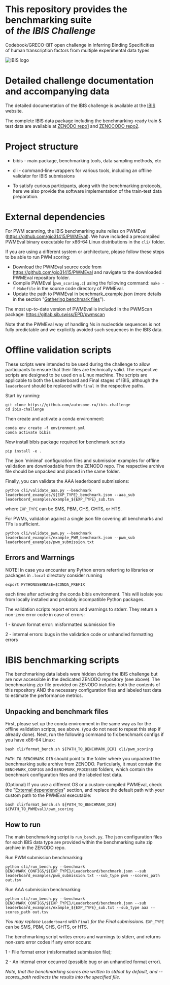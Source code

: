# This repository provides the benchmarking suite <br/> of *the IBIS Challenge*
Codebook/GRECO-BIT open challenge in Inferring Binding Specificities <br/>of human transcription factors from multiple experimental data types

![IBIS logo](https://github.com/user-attachments/assets/212f4edd-131d-4023-989a-a828e5e9dff4)

# Detailed challenge documentation and accompanying data

The detailed documentation of the IBIS challenge is available at the [IBIS](https://ibis.autosome.org) website.

The complete IBIS data package including the benchmarking-ready train & test data are available at [ZENODO repo1](https://zenodo.org/records/14174162) and [ZENOCODO repo2](https://zenodo.org/records/14176443).

# Project structure

* bibis - main package, benchmarking tools, data sampling methods, etc
* cli - command-line-wrappers for various tools, including an offline validator for IBIS submissions

* To satisfy curious participants, along with the benchmarking protocols, here we also provide the software implementation of the train-test data preparation.

# External dependencies

For PWM scanning, the IBIS benchmarking suite relies on PWMEval (https://github.com/gio31415/PWMEval). 
We have included a precompiled PWMEval binary executable for x86-64 Linux distributions in the `cli/` folder. 

If you are using a different system or architecture, please follow these steps to be able to run PWM scoring:
- Download the PWMEval source code from https://github.com/gio31415/PWMEval and navigate to the downloaded PWMEval repository folder.
- Compile PWMEval (`pwm_scoring.c`) using the following command: `make -f Makefile` in the source code directory of PWMEval.
- Update the path to PWMEval in benchmark_example.json (more details in the section "[Gathering benchmark files](#gathering-benchmark-files)").

The most up-to-date version of PWMEval is included in the PWMScan package: https://gitlab.sib.swiss/EPD/pwmscan

Note that the PWMEval way of handling Ns in nucleotide sequences is not fully predictable and we explicitly avoided such sequences in the IBIS data.

# Offline validation scripts

These scripts were intended to be used during the challenge to allow participants to ensure that their files are technically valid.
The respective scripts are designed to be used on a Linux machine. The scripts are applicable to both the Leaderboard and Final stages of IBIS,
although the `leaderboard` should be replaced with `final` in the respective paths.

Start by running: 
```console
git clone https://github.com/autosome-ru/ibis-challenge
cd ibis-challenge
```

Then create and activate a conda environment:
```console
conda env create -f environment.yml
conda activate bibis
```

Now install bibis package required for benchmark scripts
```
pip install -e .
```

The json 'minimal' configuration files and submission examples for offline validation are downloadable from the ZENODO repo.
The respective archive file should be unpacked and placed in the same folder.

Finally, you can validate the AAA leaderboard submissions:
```console
python cli/validate_aaa.py --benchmark leaderboard_examples/${EXP_TYPE}_benchmark.json --aaa_sub leaderboard_examples/example_${EXP_TYPE}_sub.tsv
```

where ```EXP_TYPE``` can be SMS, PBM, CHS, GHTS, or HTS.

For PWMs, validation against a single json file covering all benchmarks and TFs is sufficient.

```console
python cli/validate_pwm.py --benchmark leaderboard_examples/example_PWM_benchmark.json --pwm_sub leaderboard_examples/pwm_submission.txt
```

## Errors and Warrnings

NOTE! In case you encounter any Python errors referring to libraries or packages in ```.local``` directory consider running
```console
export PYTHONUSERBASE=$CONDA_PREFIX
```
each time after activating the conda bibis environment. This will isolate you from locally installed and probably incompatible Python packages.

The validation scripts report errors and warnings to stderr. 
They return a non-zero error code in case of errors:

1 - known format error: misformatted submission file

2 - internal errors: bugs in the validation code or unhandled formatting errors

# IBIS benchmarking scripts

The benchmarking data labels were hidden during the IBIS challenge but are now accessible in the dedicated ZENODO repository (see above).
The benchmarking zip-file provided on ZENODO includes both the contents of this repository AND the necessary configuration files
and labeled test data to estimate the performance metrics.

## Unpacking and benchmark files

First, please set up the conda environment in the same way as for the offline validation scripts, see above.
(you do not need to repeat this step if already done).
Next, run the following command to fix benchmark configs if you have x86-64 Linux:

```console
bash cli/format_bench.sh ${PATH_TO_BENCHMARK_DIR} cli/pwm_scoring
```

`PATH_TO_BENCHMARK_DIR` should point to the folder where you unpacked the benchmarking suite archive from ZENODO.
Particularly, it must contain the `BENCHMARK_CONFIGS` and `BENCHMARK_PROCESSED` folders, which contain the benchmark configuration files and the labeled test data.

(Optional) If you use a different OS or a custom-compiled PWMEval, check  the "[External dependencies](#external-dependencies)" section, and  replace the default path with your custom path to the PWMEval executable: 
```console
bash cli/format_bench.sh ${PATH_TO_BENCHMARK_DIR} ${PATH_TO_PWMEval}/pwm_scoring
```

## How to run

The main benchmarking script is ```run_bench.py```. 
The json configuration files for each IBIS data type are provided within the benchmarking suite zip archive in the ZENODO repo.

Run PWM submission benchmarking:

```console
python cli/run_bench.py --benchmark BENCHMARK_CONFIGS/${EXP_TYPE}/Leaderboard/benchmark.json --sub leaderboard_examples/pwm_submission.txt --sub_type pwm --scores_path out.tsv
```

Run AAA submission benchmarking:

```console
python cli/run_bench.py --benchmark BENCHMARK_CONFIGS/${EXP_TYPE}/Leaderboard/benchmark.json --sub leaderboard_examples/example_${EXP_TYPE}_sub.txt --sub_type aaa --scores_path out.tsv
```

*You may replace* ```Leaderboard``` *with* ```Final``` *for the Final submissions.*
```EXP_TYPE``` can be SMS, PBM, CHS, GHTS, or HTS.

The benchmarking script writes errors and warnings to stderr, and returns non-zero error codes if any error occurs:

1 - File format error (misformatted submission file);

2 - An internal error occurred (possible bug or an unhandled format error).


*Note, that the benchmarking scores are written to stdout by default, and --scores_path redirects the results into the specified file.*
